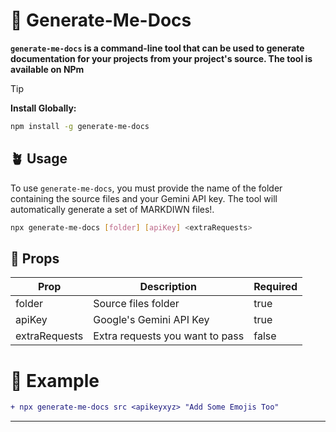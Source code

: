 # 📖 Generate-Me-Docs

**` generate-me-docs ` is a command-line tool that can be used to generate documentation for your projects from your project's source. The tool is available on NPm**

> [!TIP]
> **Install Globally:**
> ```bash
> npm install -g generate-me-docs
> ```

## 🪴 Usage
To use ` generate-me-docs `, you must provide the name of the folder containing the source files and your Gemini API key. The tool will automatically generate a set of MARKDIWN files!.

```bash
npx generate-me-docs [folder] [apiKey] <extraRequests> 
```

## 🥠 Props 

| Prop          | Description                 | Required |
| ------------- | --------------------------- | -------- |
| folder        | Source files folder         | true     |
| apiKey        | Google's Gemini API Key      | true     |
| extraRequests | Extra requests you want to pass | false    |


# 💯 Example
```diff
+ npx generate-me-docs src <apikeyxyz> "Add Some Emojis Too"
```

---
